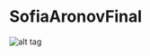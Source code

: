 # SofiaAronovFinal

![alt tag](https://raw.githubusercontent.com/username/projectname/branch/path/to/curve.png)